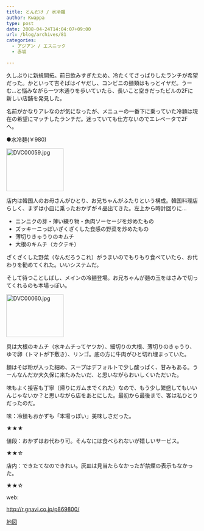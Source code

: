 ```yaml
---
title: とんだけ / 水冷麺
author: Kwappa
type: post
date: 2008-04-24T14:04:07+09:00
url: /blog/archives/81
categories:
  - アジアン / エスニック
  - 赤坂

---
```

久しぶりに新規開拓。前日飲みすぎたため、冷たくてさっぱりしたランチが希望だった。かといって吉そばはイヤだし、コンビニの麺類はもっとイヤだ。うーむ…と悩みながら一ツ木通りを歩いていたら、長いこと空きだったビルの2Fに新しい店舗を発見した。
  
名前がかなりアレなのが気になったが、メニューの一番下に乗っていた冷麺は現在の希望にマッチしたランチだ。迷っていても仕方ないのでエレベータで2Fへ。
  
●水冷麺(￥980)
  
<a href="http://akasakalunch.up.seesaa.net/image/DVC00059.jpg" target="_blank" rel="noopener noreferrer"><img src="http://akasakalunch.up.seesaa.net/image/DVC00059-thumbnail2.jpg" border="0" alt="DVC00059.jpg" width="150" height="112" /></a>
  
店内は韓国人のお母さんがひとり、お兄ちゃんがふたりという構成。韓国料理店らしく、まずは小皿に乗ったおかずが４品出てきた。左上から時計回りに…

  * ニンニクの芽・薄い練り物・魚肉ソーセージを炒めたもの
  * ズッキーニっぽいざくざくした食感の野菜を炒めたもの
  * 薄切りきゅうりのキムチ
  * 大根のキムチ（カクテキ）

ざくざくした野菜（なんだろうこれ）がうまいのでもりもり食べていたら、お代わりを勧めてくれた。いいシステムだ。
  
そして待つことしばし、メインの冷麺登場。お兄ちゃんが麺の玉をはさみで切ってくれるのも本場っぽい。
  
<a href="http://akasakalunch.up.seesaa.net/image/DVC00060.jpg" target="_blank" rel="noopener noreferrer"><img src="http://akasakalunch.up.seesaa.net/image/DVC00060-thumbnail2.jpg" border="0" alt="DVC00060.jpg" width="150" height="112" /></a>
  
具は大根のキムチ（水キムチってヤツか）、細切りの大根、薄切りのきゅうり、ゆで卵（トマトが下敷き）、リンゴ。底の方に牛肉がひと切れ埋まっていた。
  
麺はそば粉が入った細め、スープはデフォルトで少し酸っぱく、甘みもある。うーんなんだか大久保に来たみたいだ、と思いながらおいしくいただいた。
  
味もよく接客も丁寧（帰りにガムまでくれた）なので、もう少し繁盛してもいいんじゃないか？と思いながら店をあとにした。最初から最後まで、客は私ひとりだったのだ。
  
味：冷麺もおかずも「本場っぽい」美味しさだった。
  
★★★
  
値段：おかずはお代わり可。そんなには食べられないが嬉しいサービス。
  
★★☆
  
店内：できたてなのできれい。灰皿は見当たらなかったが禁煙の表示もなかった。
  
★★☆
  
web:
  
http://r.gnavi.co.jp/p869800/
  
<a href="http://maps.google.co.jp/maps?f=q&hl=ja&geocode=&q=%E6%9D%B1%E4%BA%AC%E9%83%BD%E6%B8%AF%E5%8C%BA%E8%B5%A4%E5%9D%823-15-10&sll=36.5626,136.362305&sspn=25.038781,47.021484&ie=UTF8&z=16&iwloc=addr" target="_blank" rel="noopener noreferrer">地図</a>
